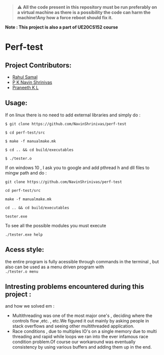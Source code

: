 > :warning: **All the code present in this repository must be run preferably on a virtual machine as there is a possibility the code can harm the machine!Any how a force reboot should fix it.**

<b><p>Note : This project is also a part of UE20CS152 course</p></b>
# Perf-test



## Project Contributors:

* [Rahul Samal](https://github.com/*add_your_link_here*)
* [P K Navin Shrinivas ](https://github.com/NavinShrinivas)
* [Praneeth K L](https://github.com/praneethk002)

## Usage:
  If on linux there is no need to add external libraries and simply do :
  ```
  $ git clone https://github.com/NavinShrinivas/perf-test
  
  $ cd perf-test/src
  
  $ make -f manualmake.mk 
  
  $ cd .. && cd build/executables
  
  $ ./tester.o
  ```
  If on windows 10 , I ask you to google and add pthread h and dll files to mingw path and do :
  ```
  git clone https://github.com/NavinShrinivas/perf-test
  
  cd perf-test/src
  
  make -f manualmake.mk 
  
  cd .. && cd build/executables
  
  tester.exe
  ```
 To see all the possible modules you must execute
 ```
 ./tester.exe help
 ```
## Acess style:
  the entire program is fully acessible through commands in the terminal , but also can be used as a menu driven program with <br>
  ```./tester.o menu```

## Intresting problems encountered during this project :
and how we solved em :
*  Multithreading was one of the most major one's , deciding where the controls flow ,etc. , etc.We figured it out mainly by asking people in stack overflows
and seeing other multithreaded application.
*  Race conditions , due to multiples IO's on a single memory due to multi threading and rapid while loops we ran into the ever infamous race condition problem.Of course our workaround was eventually consistency by using various buffers and adding them up in the end.

